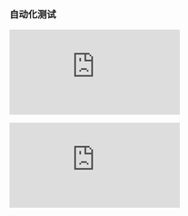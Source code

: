 ### 自动化测试

![常用ADB命令](https://github.com/jxnu-liguobin/Java-Learning-Summary/blob/master/src/cn/edu/jxnu/autoTest/ADB.md)

![常用Postman命令](https://github.com/jxnu-liguobin/Java-Learning-Summary/blob/master/src/cn/edu/jxnu/autoTest/ADB.md)

